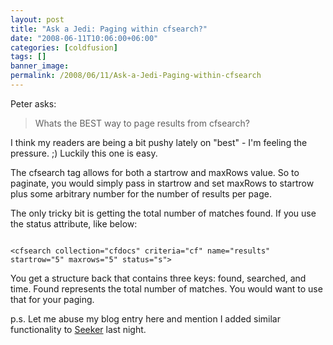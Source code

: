 ```yaml
---
layout: post
title: "Ask a Jedi: Paging within cfsearch?"
date: "2008-06-11T10:06:00+06:00"
categories: [coldfusion]
tags: []
banner_image: 
permalink: /2008/06/11/Ask-a-Jedi-Paging-within-cfsearch
---
```


Peter asks:

<blockquote>
<p>
Whats the BEST way to page results from cfsearch?
</p>
</blockquote>

I think my readers are being a bit pushy lately on "best" - I'm feeling the pressure. ;) Luckily this one is easy.
<!--more-->
The cfsearch tag allows for both a startrow and maxRows value. So to paginate, you would simply pass in startrow and set maxRows to startrow plus some arbitrary number for the number of results per page.

The only tricky bit is getting the total number of matches found. If you use the status attribute, like below:

<code>
&lt;cfsearch collection="cfdocs" criteria="cf" name="results" startrow="5" maxrows="5" status="s"&gt;
</code>

You get a structure back that contains three keys: found, searched, and time. Found represents the total number of matches. You would want to use that for your paging.

p.s. Let me abuse my blog entry here and mention I added similar functionality to <a href="http://seeker.riaforge.org">Seeker</a> last night.